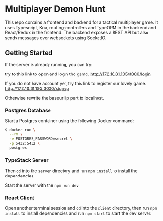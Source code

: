 # Multiplayer Demon Hunt

This repo contains a frontend and backend for a tactical multiplayer game. It uses Typescript, Koa, routing-controllers and TypeORM in the backend and React/Redux in the frontend. The backend exposes a REST API but also sends messages over websockets using SocketIO. 

## Getting Started

If the server is already running, you can try:

try to this link to open and login the game.
http://172.16.31.195:3000/login

If you do not have account yet, try this link to register our lovely game.
http://172.16.31.195:3000/signup

Otherwise rewrite the baseurl ip part to localhost.

### Postgres Database

Start a Postgres container using the following Docker command:

```bash
$ docker run \
  --rm \
  -e POSTGRES_PASSWORD=secret \
  -p 5432:5432 \
  postgres
```

### TypeStack Server

Then `cd` into the `server` directory and run `npm install` to install the dependencies.

Start the server with the `npm run dev`

### React Client

Open another terminal session and `cd` into the `client` directory, then run `npm install` to install dependencies and run `npm start` to start the dev server.
